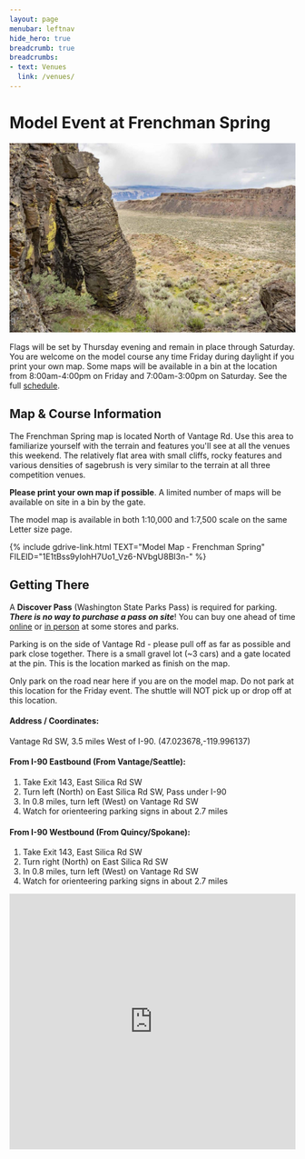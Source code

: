```yaml
---
layout: page
menubar: leftnav
hide_hero: true
breadcrumb: true
breadcrumbs:
- text: Venues
  link: /venues/
---
```


# Model Event at Frenchman Spring

![Frenchman Spring](/assets/img/FrenchmanSpring300.jpg)

Flags will be set by Thursday evening and remain in place through Saturday. You are welcome on the model course any time Friday during daylight if you print your own map. Some maps will be available in a bin at the location from 8:00am-4:00pm on Friday and 7:00am-3:00pm on Saturday. See the full [schedule](/schedule).

## Map & Course Information

The Frenchman Spring map is located North of Vantage Rd. Use this area to familiarize yourself with the terrain and features you'll see at all the venues this weekend. The relatively flat area with small cliffs, rocky features and various densities of sagebrush is very similar to the terrain at all three competition venues.

<div class="notification is-info is-light">
<strong>Please print your own map if possible</strong>. A limited number of maps will be available on site in a bin by the gate.
</div>

The model map is available in both 1:10,000 and 1:7,500 scale on the same Letter size page.

{% include gdrive-link.html TEXT="Model Map - Frenchman Spring" FILEID="1E1tBss9yIohH7Uo1_Vz6-NVbgU8BI3n-" %}

## Getting There

<div class="notification is-warning">
A <strong>Discover Pass</strong> (Washington State Parks Pass) is required for parking. <strong><i>There is no way to purchase a pass on site</i></strong>! You can buy one ahead of time <a href="https://store.discoverpass.wa.gov/" target="_blank">online</a> or <a href="https://www.discoverpass.wa.gov/133/Where-to-Buy" target="_blank">in person</a> at some stores and parks.
</div>

Parking is on the side of Vantage Rd - please pull off as far as possible and park close together. There is a small gravel lot (~3 cars) and a gate located at the pin. This is the location marked as finish on the map.

Only park on the road near here if you are on the model map. Do not park at this location for the Friday event. The shuttle will NOT pick up or drop off at this location.

#### Address / Coordinates: 
Vantage Rd SW, 3.5 miles West of I-90. (47.023678,-119.996137)

#### From I-90 Eastbound (From Vantage/Seattle):
1. Take Exit 143, East Silica Rd SW
1. Turn left (North) on East Silica Rd SW, Pass under I-90
1. In 0.8 miles, turn left (West) on Vantage Rd SW
1. Watch for orienteering parking signs in about 2.7 miles

#### From I-90 Westbound (From Quincy/Spokane):
1. Take Exit 143, East Silica Rd SW
1. Turn right (North) on East Silica Rd SW
1. In 0.8 miles, turn left (West) on Vantage Rd SW
1. Watch for orienteering parking signs in about 2.7 miles

<iframe src="https://www.google.com/maps/embed?pb=!1m17!1m12!1m3!1d2719.8872111365467!2d-119.9921399!3d47.022818900000004!2m3!1f0!2f0!3f0!3m2!1i1024!2i768!4f13.1!3m2!1m1!2zNDfCsDAxJzIyLjIiTiAxMTnCsDU5JzMxLjciVw!5e0!3m2!1sen!2sus!4v1703306659301!5m2!1sen!2sus" width="100%" height="450" style="border:0;" allowfullscreen="" loading="lazy" referrerpolicy="no-referrer-when-downgrade"></iframe>
